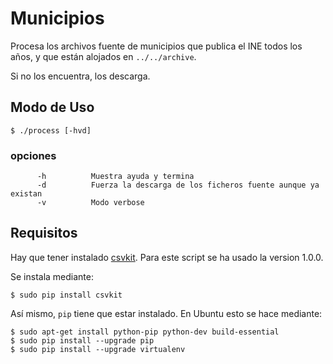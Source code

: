 # Municipios

Procesa los archivos fuente de municipios que publica el INE todos los años, y que están alojados en `../../archive`.

Si no los encuentra, los descarga.


## Modo de Uso

    $ ./process [-hvd]


### opciones

          -h          Muestra ayuda y termina
          -d          Fuerza la descarga de los ficheros fuente aunque ya existan
          -v          Modo verbose


## Requisitos

Hay que tener instalado [csvkit](https://csvkit.readthedocs.org/en/540/index.html). Para este script se ha usado la version 1.0.0.
 
Se instala mediante:

    $ sudo pip install csvkit


 
Así mismo, `pip` tiene que estar instalado. En Ubuntu esto se hace mediante:

    $ sudo apt-get install python-pip python-dev build-essential 
    $ sudo pip install --upgrade pip 
    $ sudo pip install --upgrade virtualenv 